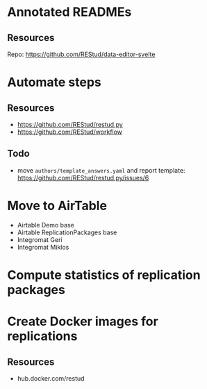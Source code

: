 # Annotated READMEs
## Resources
Repo: https://github.com/REStud/data-editor-svelte

# Automate steps
## Resources
- https://github.com/REStud/restud.py
- https://github.com/REStud/workflow

## Todo
- move `authors/template_answers.yaml` and report template: https://github.com/REStud/restud.py/issues/6

# Move to AirTable
- Airtable Demo base
- Airtable ReplicationPackages base
- Integromat Geri
- Integromat Miklos

# Compute statistics of replication packages

# Create Docker images for replications
## Resources
- hub.docker.com/restud
